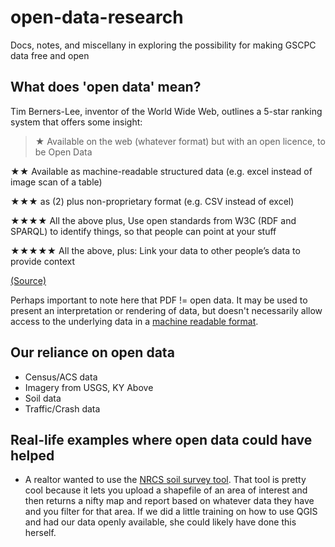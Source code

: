 # open-data-research
Docs, notes, and miscellany in exploring the possibility for making GSCPC data free and open

## What does 'open data' mean?

Tim Berners-Lee, inventor of the World Wide Web, outlines a 5-star ranking system that offers some insight:

> ★	Available on the web (whatever format) but with an open licence, to be Open Data
> 
★★	Available as machine-readable structured data (e.g. excel instead of image scan of a table)
>
★★★	as (2) plus non-proprietary format (e.g. CSV instead of excel)
>
★★★★	All the above plus, Use open standards from W3C (RDF and SPARQL) to identify things, so that people can point at your stuff
>
★★★★★	All the above, plus: Link your data to other people’s data to provide context

[(Source)](http://www.w3.org/DesignIssues/LinkedData.html)

Perhaps important to note here that PDF != open data. It may be used to present an interpretation or rendering of data, but doesn't necessarily allow access to the underlying data in a [machine readable format](https://www.data.gov/developers/blog/primer-machine-readability-online-documents-and-data).

## Our reliance on open data

- Census/ACS data
- Imagery from USGS, KY Above
- Soil data
- Traffic/Crash data

## Real-life examples where open data could have helped

- A realtor wanted to use the [NRCS soil survey tool](http://websoilsurvey.sc.egov.usda.gov/App/WebSoilSurvey.aspx). That tool is pretty cool because it lets you upload a shapefile of an area of interest and then returns a nifty map and report based on whatever data they have and you filter for that area. If we did a little training on how to use QGIS and had our data openly available, she could likely have done this herself.